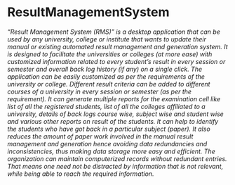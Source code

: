 # ResultManagementSystem
_“Result Management System (RMS)” is a desktop application that can be used by any university, college or institute that wants to update their manual or existing automated result management and generation system. It is designed to facilitate the universities or colleges (at more ease) with customized information related to every student’s result in every session or semester and overall back log history (if any) on a single click. The application can be easily customized as per the requirements of the university or college. Different result criteria can be added to different courses of a university in every session or semester (as per the requirement).
It can generate multiple reports for the examination cell like list of all the registered students, list of all the colleges affiliated to a university, details of back logs course wise, subject wise and student wise and various other reports on result of the students.
It can help to identify the students who have got back in a particular subject (paper). It also reduces the amount of paper work involved in the manual result management and generation hence avoiding data redundancies and inconsistencies, thus making data storage more easy and efficient. The organization can maintain computerized records without redundant entries. That means one need not be distracted by information that is not relevant, while being able to reach the required information._
